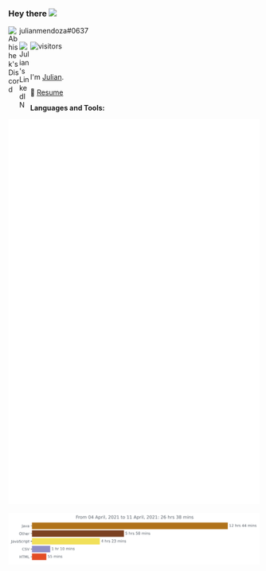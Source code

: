 ### Hey there <img src="https://media.giphy.com/media/hvRJCLFzcasrR4ia7z/giphy.gif" width="25px">

julianmendoza#0637 <img align="left" alt="Abhishek's Discord" width="22px" src="https://raw.githubusercontent.com/peterthehan/peterthehan/master/assets/discord.svg" />

<a href="https://www.linkedin.com/in/julianjohnmendoza/">
  <img align="left" alt="Julian's LinkedIN" width="22px" src="https://raw.githubusercontent.com/peterthehan/peterthehan/master/assets/linkedin.svg" />
</a>

![visitors](https://visitor-badge.glitch.me/badge?page_id=JulianMendoza.JulianMendoza)

<br />

I'm [Julian](https://julianmendoza.ca/).  

 📝 [Resume](/assets/resume.pdf)
 
 **Languages and Tools:**  
 
 ![Metrics](https://github.com/julianmendoza/julianmendoza/blob/main/github-metrics.svg)

<img src="https://github.com/julianmendoza/julianmendoza/blob/main/images/stat.svg" alt="Programming statistics"/>

